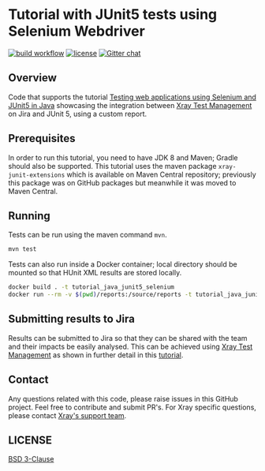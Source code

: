 # Tutorial with JUnit5 tests using Selenium Webdriver

[![build workflow](https://github.com/Xray-App/tutorial-java-junit5-selenium/actions/workflows/main.yml/badge.svg)](https://github.com/Xray-App/tutorial-java-junit5-selenium/actions/workflows/main.yml)
[![license](https://img.shields.io/badge/License-BSD%203--Clause-green.svg)](https://opensource.org/licenses/BSD-3-Clause)
[![Gitter chat](https://badges.gitter.im/gitterHQ/gitter.png)](https://gitter.im/Xray-App/community)

## Overview

Code that supports the tutorial [Testing web applications using Selenium and JUnit5 in Java](https://docs.getxray.app/display/XRAY/Testing+web+applications+using+Selenium+and+Junit5+in+Java) showcasing the integration between [Xray Test Management](https://www.getxray.app/) on Jira and JUnit 5, using a custom report.

## Prerequisites

In order to run this tutorial, you need to have JDK 8 and Maven; Gradle should also be supported.
This tutorial uses the maven package `xray-junit-extensions` which is available on Maven Central repository; previously this package was on GitHub packages but meanwhile it was moved to Maven Central.

## Running

Tests can be run using the maven command `mvn`.

```bash
mvn test
```

Tests can also run inside a Docker container; local directory should be mounted so that HUnit XML results are stored locally.

```bash
docker build . -t tutorial_java_junit5_selenium
docker run --rm -v $(pwd)/reports:/source/reports -t tutorial_java_junit5_selenium
```

## Submitting results to Jira

Results can be submitted to Jira so that they can be shared with the team and their impacts be easily analysed.
This can be achieved using [Xray Test Management](https://www.getxray.app/) as shown in further detail in this [tutorial](https://docs.getxray.app/display/XRAY/Testing+web+applications+using+Selenium+and+Junit5+in+Java).

## Contact

Any questions related with this code, please raise issues in this GitHub project. Feel free to contribute and submit PR's.
For Xray specific questions, please contact [Xray's support team](https://jira.getxray.app/servicedesk/customer/portal/2).


## LICENSE

[BSD 3-Clause](LICENSE)

